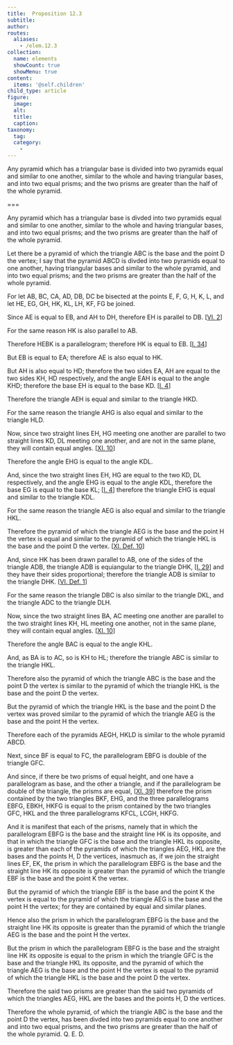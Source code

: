 ```yaml
---
title:  Proposition 12.3
subtitle: 
author:
routes:
  aliases:
    - /elem.12.3
collection:
  name: elements
  showCount: true
  showMenu: true
content:
  items: '@self.children'
child_type: article
figure:
  image:
  alt:
  title:
  caption:
taxonomy:
  tag:
  category:
    - 
---
```


<p><hi rend="ital">Any pyramid which has a triangular base is divided into two pyramids equal and similar to one another</hi>, <hi rend="ital">similar to the whole and having triangular bases</hi>, <hi rend="ital">and into two equal prisms; and the two prisms are greater than the half of the whole pyramid.</hi>
      </p>

===

<p><span class="ital">Any pyramid which has a triangular base is divded into two pyramids equal and similar to one another</span>, <span class="ital">similar to the whole and having triangular bases</span>, <span class="ital">and into two equal prisms; and the two prisms are greater than the half of the whole pyramid.</span>
      </p>

<p>Let there be a pyramid of which the triangle <span class="ital">ABC</span> is the base and the point <span class="ital">D</span> the vertex; I say that the pyramid <span class="ital">ABCD</span> is divded into two pyramids equal to one another, having triangular bases and similar to the whole pyramid, and into two equal prisms; and the two prisms are greater than the half of the whole pyramid. 
      </p>

<p>For let <span class="ital">AB</span>, <span class="ital">BC</span>, <span class="ital">CA</span>, <span class="ital">AD</span>, <span class="ital">DB</span>, <span class="ital">DC</span> be bisected at the points <span class="ital">E</span>, <span class="ital">F</span>, <span class="ital">G</span>, <span class="ital">H</span>, <span class="ital">K</span>, <span class="ital">L</span>, and let <span class="ital">HE</span>, <span class="ital">EG</span>, <span class="ital">GH</span>, <span class="ital">HK</span>, <span class="ital">KL</span>, <span class="ital">LH</span>, <span class="ital">KF</span>, <span class="ital">FG</span> be joined. </p>

<p>Since <span class="ital">AE</span> is equal to <span class="ital">EB</span>, and <span class="ital">AH</span> to <span class="ital">DH</span>, therefore <span class="ital">EH</span> is parallel to <span class="ital">DB</span>. [<a href="/elem.6.2">VI. 2</a>] <pb n="379"/></p>

<p>For the same reason <span class="ital">HK</span> is also parallel to <span class="ital">AB</span>. </p>

<p>Therefore <span class="ital">HEBK</span> is a parallelogram; therefore <span class="ital">HK</span> is equal to <span class="ital">EB</span>. [<a href="/elem.1.34">I. 34</a>] </p>

<p>But <span class="ital">EB</span> is equal to <span class="ital">EA</span>; therefore <span class="ital">AE</span> is also equal to <span class="ital">HK</span>. </p>

<p>But <span class="ital">AH</span> is also equal to <span class="ital">HD</span>; therefore the two sides <span class="ital">EA</span>, <span class="ital">AH</span> are equal to the two sides <span class="ital">KH</span>, <span class="ital">HD</span> respectively, and the angle <span class="ital">EAH</span> is equal to the angle <span class="ital">KHD</span>; therefore the base <span class="ital">EH</span> is equal to the base <span class="ital">KD</span>. [<a href="/elem.1.4">I. 4</a>] </p>

<p>Therefore the triangle <span class="ital">AEH</span> is equal and similar to the triangle <span class="ital">HKD</span>. </p>

<p>For the same reason the triangle <span class="ital">AHG</span> is also equal and similar to the triangle <span class="ital">HLD</span>. </p>

<p>Now, since two straight lines <span class="ital">EH</span>, <span class="ital">HG</span> meeting one another are parallel to two straight lines <span class="ital">KD</span>, <span class="ital">DL</span> meeting one another, and are not in the same plane, they will contain equal angles. [<a href="/elem.11.10">XI. 10</a>] </p>

<p>Therefore the angle <span class="ital">EHG</span> is equal to the angle <span class="ital">KDL</span>. </p>

<p>And, since the two straight lines <span class="ital">EH</span>, <span class="ital">HG</span> are equal to the two <span class="ital">KD</span>, <span class="ital">DL</span> respectively, and the angle <span class="ital">EHG</span> is equal to the angle <span class="ital">KDL</span>, therefore the base <span class="ital">EG</span> is equal to the base <span class="ital">KL</span>; [<a href="/elem.1.4">I. 4</a>] therefore the triangle <span class="ital">EHG</span> is equal and similar to the triangle <span class="ital">KDL</span>. </p>

<p>For the same reason the triangle <span class="ital">AEG</span> is also equal and similar to the triangle <span class="ital">HKL</span>. </p>

<p>Therefore the pyramid of which the triangle <span class="ital">AEG</span> is the base and the point <span class="ital">H</span> the vertex is equal and similar to the pyramid of which the triangle <span class="ital">HKL</span> is the base and the point <span class="ital">D</span> the vertex. [<a href="/elem.11.def.10">XI. Def. 10</a>] </p>

<p>And, since <span class="ital">HK</span> has been drawn parallel to <span class="ital">AB</span>, one of the sides of the triangle <span class="ital">ADB</span>, <pb n="380"/>the triangle <span class="ital">ADB</span> is equiangular to the triangle <span class="ital">DHK</span>, [<a href="/elem.1.29">I. 29</a>] and they have their sides proportional; therefore the triangle <span class="ital">ADB</span> is similar to the triangle <span class="ital">DHK</span>. [<a href="/elem.6.def.1">VI. Def. 1</a>] </p>

<p>For the same reason the triangle <span class="ital">DBC</span> is also similar to the triangle <span class="ital">DKL</span>, and the triangle <span class="ital">ADC</span> to the triangle <span class="ital">DLH</span>. </p>

<p>Now, since the two straight lines <span class="ital">BA</span>, <span class="ital">AC</span> meeting one another are parallel to the two straight lines <span class="ital">KH</span>, <span class="ital">HL</span> meeting one another, not in the same plane, they will contain equal angles. [<a href="/elem.11.10">XI. 10</a>] </p>

<p>Therefore the angle <span class="ital">BAC</span> is equal to the angle <span class="ital">KHL</span>. </p>

<p>And, as <span class="ital">BA</span> is to <span class="ital">AC</span>, so is <span class="ital">KH</span> to <span class="ital">HL</span>; therefore the triangle <span class="ital">ABC</span> is similar to the triangle <span class="ital">HKL</span>. </p>

<p>Therefore also the pyramid of which the triangle <span class="ital">ABC</span> is the base and the point <span class="ital">D</span> the vertex is similar to the pyramid of which the triangle <span class="ital">HKL</span> is the base and the point <span class="ital">D</span> the vertex. </p>

<p>But the pyramid of which the triangle <span class="ital">HKL</span> is the base and the point <span class="ital">D</span> the vertex was proved similar to the pyramid of which the triangle <span class="ital">AEG</span> is the base and the point <span class="ital">H</span> the vertex. </p>

<p>Therefore each of the pyramids <span class="ital">AEGH</span>, <span class="ital">HKLD</span> is similar to the whole pyramid <span class="ital">ABCD</span>. </p>

<p>Next, since <span class="ital">BF</span> is equal to <span class="ital">FC</span>, the parallelogram <span class="ital">EBFG</span> is double of the triangle <span class="ital">GFC</span>. </p>

<p>And since, if there be two prisms of equal height, and one have a parallelogram as base, and the other a triangle, and if the parallelogram be double of the triangle, the prisms are equal, [<a href="/elem.11.39">XI. 39</a>] therefore the prism contained by the two triangles <span class="ital">BKF</span>, <span class="ital">EHG</span>, and the three parallelograms <span class="ital">EBFG</span>, <span class="ital">EBKH</span>, <span class="ital">HKFG</span> is equal to the prism contained by the two triangles <span class="ital">GFC</span>, <span class="ital">HKL</span> and the three parallelograms <span class="ital">KFCL</span>, <span class="ital">LCGH</span>, <span class="ital">HKFG</span>. </p>

<p>And it is manifest that each of the prisms, namely that in which the parallelogram <span class="ital">EBFG</span> is the base and the straight line <span class="ital">HK</span> is its opposite, and that in which the triangle <span class="ital">GFC</span> is the base and the triangle <span class="ital">HKL</span> its opposite, is greater than each of the pyramids of which the triangles <span class="ital">AEG</span>, <span class="ital">HKL</span> are the bases and the points <span class="ital">H</span>, <span class="ital">D</span> the vertices, <pb n="381"/>inasmuch as, if we join the straight lines <span class="ital">EF</span>, <span class="ital">EK</span>, the prism in which the parallelogram <span class="ital">EBFG</span> is the base and the straight line <span class="ital">HK</span> its opposite is greater than the pyramid of which the triangle <span class="ital">EBF</span> is the base and the point <span class="ital">K</span> the vertex. </p>

<p>But the pyramid of which the triangle <span class="ital">EBF</span> is the base and the point <span class="ital">K</span> the vertex is equal to the pyramid of which the triangle <span class="ital">AEG</span> is the base and the point <span class="ital">H</span> the vertex; for they are contained by equal and similar planes. </p>

<p>Hence also the prism in which the parallelogram <span class="ital">EBFG</span> is the base and the straight line <span class="ital">HK</span> its opposite is greater than the pyramid of which the triangle <span class="ital">AEG</span> is the base and the point <span class="ital">H</span> the vertex. </p>

<p>But the prism in which the parallelogram <span class="ital">EBFG</span> is the base and the straight line <span class="ital">HK</span> its opposite is equal to the prism in which the triangle <span class="ital">GFC</span> is the base and the triangle <span class="ital">HKL</span> its opposite, and the pyramid of which the triangle <span class="ital">AEG</span> is the base and the point <span class="ital">H</span> the vertex is equal to the pyramid of which the triangle <span class="ital">HKL</span> is the base and the point <span class="ital">D</span> the vertex. </p>

<p>Therefore the said two prisms are greater than the said two pyramids of which the triangles <span class="ital">AEG</span>, <span class="ital">HKL</span> are the bases and the points <span class="ital">H</span>, <span class="ital">D</span> the vertices. </p>

<p>Therefore the whole pyramid, of which the triangle <span class="ital">ABC</span> is the base and the point <span class="ital">D</span> the vertex, has been divded into two pyramids equal to one another and into two equal prisms, and the two prisms are greater than the half of the whole pyramid. Q. E. D.</p>
